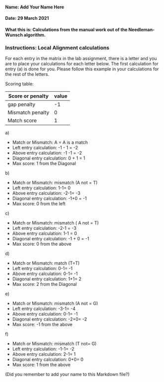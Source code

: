 #### Name: Add Your Name Here
#### Date: 29 March 2021
#### What this is: Calculations from the manual work out of the Needleman-Wunsch algorithm.

### Instructions: Local Alignment calculations
For each entry in the matrix in the lab assignment, there is a letter and you are to place your calculations for each letter below. The first calculation for entry (a) is done for you. Please follow this example in your calculations for the rest of the letters.

Scoring table:


|Score or penalty| value |
|----------------|-------|
|gap penalty      |-1     |
|Mismatch penalty | 0     |
|Match score     | 1     |


a)
- Match or Mismatch: A = A is a match
- Left entry calculation: -1 - 1 = -2
- Above entry calculation: -1 -1 = -2
- Diagonal entry calculation: 0 + 1 = 1
- Max score: 1 from the Diagonal


b)
- Match or Mismatch:               mismatch (A not = T)
- Left entry calculation:          1-1= 0
- Above entry calculation:         -2-1= -3
- Diagonal entry calculation:      -1+0 = -1
- Max score: 0 from the left   


c)
- Match or Mismatch:               mismatch ( A not = T)
- Left entry calculation:          -2-1 = -3
- Above entry calculation:         1-1 = 0
- Diagonal entry calculation:      -1 + 0 = -1
- Max score: 0 from the above   


d)
- Match or Mismatch:               match (T=T)
- Left entry calculation:          0-1= -1
- Above entry calculation:         0-1= -1
- Diagonal entry calculation:      1+1= 2
- Max score: 2 from the Diagonal   


e)
- Match or Mismatch:               mismatch (A not = G)
- Left entry calculation:          -3-1= -4
- Above entry calculation:         0-1= -1
- Diagonal entry calculation:      -2+0= -2
- Max score: -1 from the above   


f)
- Match or Mismatch:               mismatch (T not= G)
- Left entry calculation:          -1-1= -2
- Above entry calculation:         2-1= 1
- Diagonal entry calculation:      0+0= 0
- Max score: 1 from the above   



(Did you remember to add your name to this Markdown file?)
